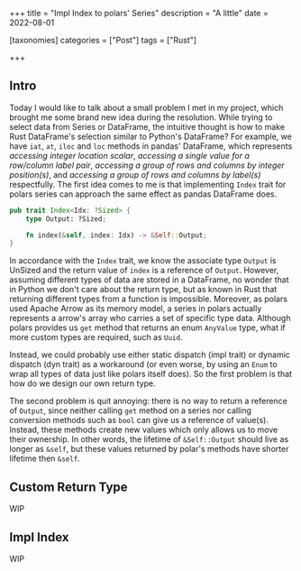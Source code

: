 +++
title = "Impl Index to polars' Series"
description = "A little"
date = 2022-08-01

[taxonomies]
categories = ["Post"]
tags = ["Rust"]

+++

## Intro

Today I would like to talk about a small problem I met in my project, which brought me some brand new idea during the resolution. While trying to select data from Series or DataFrame, the intuitive thought is how to make Rust DataFrame's selection similar to Python's DataFrame? For example, we have `iat`, `at`, `iloc` and `loc` methods in pandas' DataFrame, which represents _accessing integer location scalar_, _accessing a single value for a row/column label pair_, _accessing a group of rows and columns by integer position(s)_, and _accessing a group of rows and columns by label(s)_ respectfully. The first idea comes to me is that implementing `Index` trait for polars series can approach the same effect as pandas DataFrame does.

```rust
pub trait Index<Idx: ?Sized> {
    type Output: ?Sized;

    fn index(&self, index: Idx) -> &Self::Output;
}
```

In accordance with the `Index` trait, we know the associate type `Output` is UnSized and the return value of `index` is a reference of `Output`. However, assuming different types of data are stored in a DataFrame, no wonder that in Python we don't care about the return type, but as known in Rust that returning different types from a function is impossible. Moreover, as polars used Apache Arrow as its memory model, a series in polars actually represents a arrow's array who carries a set of specific type data. Although polars provides us `get` method that returns an enum `AnyValue` type, what if more custom types are required, such as `Uuid`.

Instead, we could probably use either static dispatch (impl trait) or dynamic dispatch (dyn trait) as a workaround (or even worse, by using an `Enum` to wrap all types of data just like polars itself does). So the first problem is that how do we design our own return type.

The second problem is quit annoying: there is no way to return a reference of `Output`, since neither calling `get` method on a series nor calling conversion methods such as `bool` can give us a reference of value(s). Instead, these methods create new values which only allows us to move their ownership. In other words, the lifetime of `&Self::Output` should live as longer as `&self`, but these values returned by polar's methods have shorter lifetime then `&self`.

## Custom Return Type

WIP

## Impl Index

WIP
